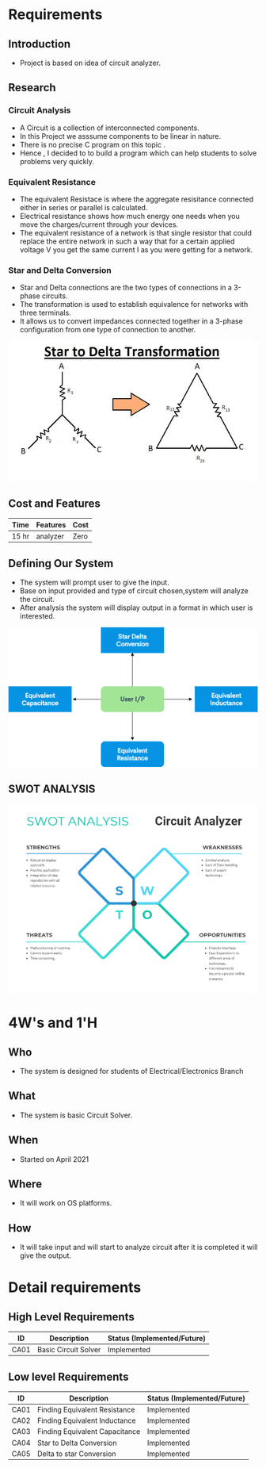 # Requirements
## Introduction
 *   Project is based on idea of circuit analyzer.
## Research
### Circuit Analysis
*   A Circuit is a collection of interconnected components.
*   In this Project we asssume components to be linear in nature.
*   There is no precise C program on this topic .
*   Hence , I decided to to build a program which can help students to solve problems very quickly.
### Equivalent Resistance
*   The equivalent Resistace is where the aggregate resisitance connected either in series or parallel is calculated.
*   Electrical resistance shows how much energy one needs when you move the charges/current through your devices.
*   The equivalent resistance of a network is that single resistor that could replace the entire network in such a way that for a certain applied voltage V you get the same current I as you were getting for a network.
### Star and Delta Conversion
*   Star and Delta connections are the two types of connections in a 3-phase circuits.
*   The transformation is used to establish equivalence for networks with three terminals.
*   It allows us to convert impedances connected together in a 3-phase configuration from one type of connection to another.


![Description](https://github.com/MohdHusainKhan/MiniProject/blob/main/1_Requirements/star%20to%20delta.jpg)

## Cost and Features
| Time | Features | Cost |
| ---- | -------- | ---- |
|15 hr | analyzer | Zero |
## Defining Our System
* The system will prompt user to give the input.
* Base on input provided and type of circuit chosen,system will analyze the circuit.
* After analysis the system will display output in a format in which user is interested.










![Description](https://github.com/MohdHusainKhan/MiniProject/blob/main/1_Requirements/Fc.png)



## SWOT ANALYSIS
![Description](https://github.com/MohdHusainKhan/MiniProject/blob/main/1_Requirements/Swot_Analysis.png)

# 4W&#39;s and 1&#39;H
## Who
* The system is designed for students of Electrical/Electronics Branch
## What
*   The system is basic Circuit Solver.
## When
*   Started on April 2021
## Where
*   It will work on OS platforms.
## How
*   It will take input and will start to analyze circuit after it is completed it will give the output.
# Detail requirements
## High Level Requirements
| ID | Description | Status (Implemented/Future) |
| ---- | ----------- | --------------------------- |
| CA01 | Basic Circuit Solver | Implemented |


## Low level Requirements
| ID | Description | Status (Implemented/Future) |
| ---- | ----------- | --------------------------- |
| CA01 | Finding Equivalent Resistance | Implemented |
| CA02 | Finding Equivalent Inductance | Implemented |
| CA03 | Finding Equivalent Capacitance | Implemented |
| CA04 | Star to Delta Conversion | Implemented |
| CA05 | Delta to star Conversion | Implemented |

 
